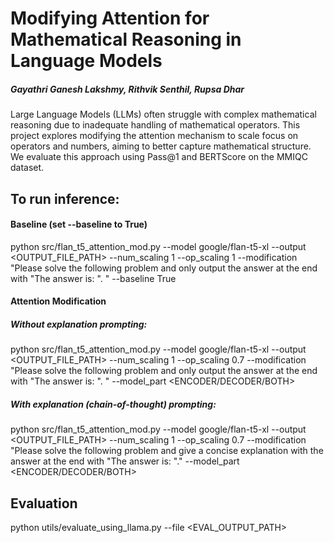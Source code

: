 # Modifying Attention for Mathematical Reasoning in Language Models
##### Gayathri Ganesh Lakshmy, Rithvik Senthil, Rupsa Dhar

Large Language Models (LLMs) often struggle with complex mathematical reasoning due to inadequate handling of mathematical operators. This project explores modifying the attention mechanism to scale focus on operators and numbers, aiming to better capture mathematical structure. We evaluate this approach using Pass@1 and BERTScore on the MMIQC dataset.

## To run inference:

#### Baseline (set --baseline to True)

python src/flan_t5_attention_mod.py --model google/flan-t5-xl --output <OUTPUT_FILE_PATH> --num_scaling 1 --op_scaling 1 --modification "Please solve the following problem and only output the answer at the end with \"The answer is: \". " --baseline True

#### Attention Modification

##### Without explanation prompting:

python src/flan_t5_attention_mod.py --model google/flan-t5-xl --output <OUTPUT_FILE_PATH> --num_scaling 1 --op_scaling 0.7 --modification "Please solve the following problem and only output the answer at the end with \"The answer is: \". " --model_part <ENCODER/DECODER/BOTH>

##### With explanation (chain-of-thought) prompting:

python src/flan_t5_attention_mod.py --model google/flan-t5-xl --output <OUTPUT_FILE_PATH> --num_scaling 1 --op_scaling 0.7 --modification "Please solve the following problem and give a concise explanation with the answer at the end with \"The answer is: \"." --model_part <ENCODER/DECODER/BOTH>

## Evaluation

python utils/evaluate_using_llama.py --file <EVAL_OUTPUT_PATH>
